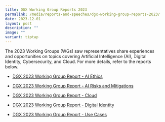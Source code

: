 ```yaml
---
title: DGX Working Group Reports 2023
permalink: /media/reports-and-speeches/dgx-working-group-reports-2023/
date: 2023-12-01
layout: post
description: ""
image: ""
variant: tiptap
---
```

<p>The 2023 Working Groups (WGs) saw representatives share experiences and
opportunities on topics covering Artificial Intelligence (AI), Digital
Identity, Cybersecurity, and Cloud. For more details, refer to the reports
below.</p>
<ul data-tight="true" class="tight">
<li>
<p><a href="/files/media/Reports/DGX_2023_Working_Group_Report___AI_Ethics.pdf" rel="noopener nofollow" target="_blank">DGX 2023 Working Group Report - AI Ethics</a>
</p>
</li>
<li>
<p><a href="/files/media/Reports/DGX_2023_Working_Group_Report___Common_AI_Risks_and_Mitigations.pdf" rel="noopener nofollow" target="_blank">DGX 2023 Working Group Report - AI Risks and Mitigations</a>
</p>
</li>
<li>
<p><a href="/files/media/Reports/DGX_2023_Working_Group_Report___Cloud.pdf" rel="noopener nofollow" target="_blank">DGX 2023 Working Group Report - Cloud</a>
</p>
</li>
<li>
<p><a href="/files/media/Reports/DGX_2023_Working_Group_Report___Threats_and_Cybercrime_in_Digital_Identity.pdf" rel="noopener nofollow" target="_blank">DGX 2023 Working Group Report - Digital Identity</a>
</p>
</li>
<li>
<p><a href="/files/media/Reports/DGX_2023_Working_Group_Report___Use_Cases.pdf" rel="noopener nofollow" target="_blank">DGX 2023 Working Group Report - Use Cases</a>
</p>
</li>
</ul>
<p></p>